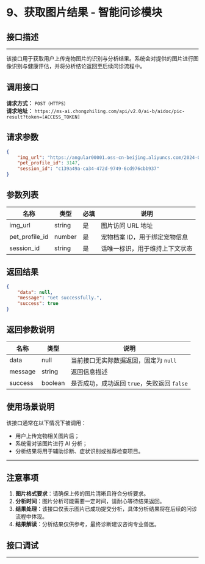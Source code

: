 # 9、获取图片结果 - 智能问诊模块

## 接口描述
---
该接口用于获取用户上传宠物图片的识别与分析结果。系统会对提供的图片进行图像识别与健康评估，并将分析结论返回至后续问诊流程中。

## 调用接口
**请求方式：** `POST（HTTPS）`  
**请求地址：** `https://ms-ai.chongzhiling.com/api/v2.0/ai-b/aidoc/pic-result?token=[ACCESS_TOKEN]`

## 请求参数
```json
{
    "img_url": "https://angular00001.oss-cn-beijing.aliyuncs.com/2024-08-16/dog66.jpg",
    "pet_profile_id": 3147,
    "session_id": "c139a49a-ca34-472d-9749-6cd976cbb937"
}
```

## 参数列表

| 名称            | 类型   | 必填 | 说明                  |
| --------------- | ------ | ---- | --------------------- |
| img_url         | string | 是   | 图片访问 URL 地址    |
| pet_profile_id  | number | 是   | 宠物档案 ID，用于绑定宠物信息             |
| session_id      | string | 是   | 话唯一标识，用于维持上下文状态 |

## 返回结果
```json
{
    "data": null,
    "message": "Get successfully.",
    "success": true
}
```

## 返回参数说明
| 名称              | 类型   | 说明                                         |
|-------------------|--------|----------------------------------------------|
| data              | null   | 当前接口无实际数据返回，固定为 `null`        |
| message           | string | 返回信息描述                                 |
| success           | boolean| 是否成功，成功返回 `true`，失败返回 `false`       |

## 使用场景说明

该接口通常在以下情况下被调用：

- 用户上传宠物相关图片后；
- 系统需对该图片进行 AI 分析；
- 分析结果将用于辅助诊断、症状识别或推荐检查项目。

---

## 注意事项
1. **图片格式要求**：请确保上传的图片清晰且符合分析要求。
2. **分析时间**：图片分析可能需要一定时间，请耐心等待结果返回。
3. **结果处理**：该接口仅表示图片已成功提交分析，具体分析结果将在后续的问诊流程中体现。
4. **结果解读**：分析结果仅供参考，最终诊断建议咨询专业兽医。

## 接口调试
---
<script setup>  
import SwaggerUI from '../../../../src/components/SwaggerUI.vue'  
</script>  

<ClientOnly>  
  <SwaggerUI   
    tag="pic-result"   
    type="post"   
    path="/aidoc/pic-result"   
  />  
</ClientOnly>  




